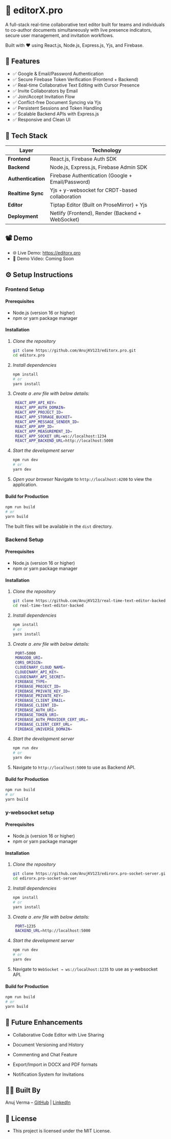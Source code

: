 # 📝 editorX.pro

A full-stack real-time collaborative text editor built for teams and individuals to co-author documents simultaneously with live presence indicators, secure user management, and invitation workflows.

Built with ❤️ using React.js, Node.js, Express.js, Yjs, and Firebase.

## 🚀 Features
- ✅ Google & Email/Password Authentication
- ✅ Secure Firebase Token Verification (Frontend + Backend)
- ✅ Real-time Collaborative Text Editing with Cursor Presence
- ✅ Invite Collaborators by Email
- ✅ Join/Accept Invitation Flow
- ✅ Conflict-free Document Syncing via Yjs
- ✅ Persistent Sessions and Token Handling
- ✅ Scalable Backend APIs with Express.js
- ✅ Responsive and Clean UI

## 🧠 Tech Stack

| Layer        | Technology                                                 |
| ------------ | ---------------------------------------------------------- |
| **Frontend** | React.js, Firebase Auth SDK                                |
| **Backend**  | Node.js, Express.js, Firebase Admin SDK                    |
| **Authentication** | Firebase Authentication (Google + Email/Password)    |
| **Realtime Sync** | Yjs + y-websocket for CRDT-based collaboration        |
| **Editor**   | Tiptap Editor (Built on ProseMirror) + Yjs                 |
| **Deployment** |  Netlify (Frontend), Render (Backend + WebSocket)          |

## 📽️ Demo
- 🌐 Live Demo: https://editorx.pro
- 🎥 Demo Video: Coming Soon

## ⚙️ Setup Instructions

### Frontend Setup

#### Prerequisites
- Node.js (version 16 or higher)
- npm or yarn package manager

#### Installation

1. *Clone the repository*
   ```bash
   git clone https://github.com/AnujKV123/editorx.pro.git
   cd editorx.pro
   ```

2. *Install dependencies*
   ```bash
   npm install
   # or
   yarn install
   ```

3. *Create a .env file with below details:*
   ```bash
    REACT_APP_API_KEY=
    REACT_APP_AUTH_DOMAIN=
    REACT_APP_PROJECT_ID=
    REACT_APP_STORAGE_BUCKET=
    REACT_APP_MESSAGE_SENDER_ID=
    REACT_APP_APP_ID=
    REACT_APP_MEASUREMENT_ID=
    REACT_APP_SOCKET_URL=ws://localhost:1234
    REACT_APP_BACKEND_URL=http://localhost:5000
   ```

4. *Start the development server*
   ```bash
   npm run dev
   # or
   yarn dev
   ```

5. *Open your browser*
   Navigate to `http://localhost:4200` to view the application.

#### Build for Production

```bash
npm run build
# or
yarn build
```

The built files will be available in the `dist` directory.


### Backend Setup

#### Prerequisites
- Node.js (version 16 or higher)
- npm or yarn package manager

#### Installation

1. *Clone the repository*
   ```bash
   git clone https://github.com/AnujKV123/real-time-text-editor-backed.git
   cd real-time-text-editor-backed
   ```

2. *Install dependencies*
   ```bash
   npm install
   # or
   yarn install
   ```

3. *Create a .env file with below details:*
   ```bash
    PORT=5000
    MONGODB_URI=
    CORS_ORIGIN=
    CLOUDINARY_CLOUD_NAME=
    CLOUDINARY_API_KEY=
    CLOUDINARY_API_SECRET=
    FIREBASE_TYPE=
    FIREBASE_PROJECT_ID=
    FIREBASE_PRIVATE_KEY_ID=
    FIREBASE_PRIVATE_KEY=
    FIREBASE_CLIENT_EMAIL=
    FIREBASE_CLIENT_ID=
    FIREBASE_AUTH_URI=
    FIREBASE_TOKEN_URI=
    FIREBASE_AUTH_PROVIDER_CERT_URL=
    FIREBASE_CLIENT_CERT_URL=
    FIREBASE_UNIVERSE_DOMAIN=
   ```

4. *Start the development server*
   ```bash
   npm run dev
   # or
   yarn dev
   ```

5. Navigate to `http://localhost:5000` to use as Backend API.

#### Build for Production

```bash
npm run build
# or
yarn build
```

### y-websocket setup

#### Prerequisites
- Node.js (version 16 or higher)
- npm or yarn package manager

#### Installation

1. *Clone the repository*
   ```bash
   git clone https://github.com/AnujKV123/edirorx.pro-socket-server.git
   cd edirorx.pro-socket-server
   ```

2. *Install dependencies*
   ```bash
   npm install
   # or
   yarn install
   ```

3. *Create a .env file with below details:*
   ```bash
    PORT=1235
    BACKEND_URL=http://localhost:5000
   ```

4. *Start the development server*
   ```bash
   npm run dev
   # or
   yarn dev
   ```

5. Navigate to `WebSocket → ws://localhost:1235` to use as y-websocket API.

#### Build for Production

```bash
npm run build
# or
yarn build
```

## 📌 Future Enhancements

- Collaborative Code Editor with Live Sharing

- Document Versioning and History

- Commenting and Chat Feature

- Export/Import in DOCX and PDF formats

- Notification System for Invitations

## 👨‍💻 Built By
Anuj Verma – [GitHub](https://github.com/AnujKV123) | [LinkedIn](https://www.linkedin.com/in/anujverma11)

## 🪪 License
- This project is licensed under the MIT License.